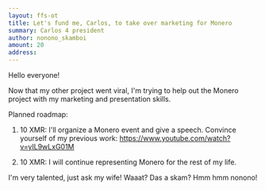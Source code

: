 ```yaml
---
layout: ffs-ot
title: Let's fund me, Carlos, to take over marketing for Monero
summary: Carlos 4 president
author: nonono_skamboi
amount: 20
address:
---
```


Hello everyone!

Now that my other project went viral, I'm trying to help out the Monero project
with my marketing and presentation skills.

Planned roadmap:

1. 10 XMR:
   I'll organize a Monero event and give a speech. Convince yourself of my previous work:
   https://www.youtube.com/watch?v=yIL9wLxG01M

2. 10 XMR:
   I will continue representing Monero for the rest of my life.

I'm very talented, just ask my wife! Waaat? Das a skam? Hmm hmm nonono!
